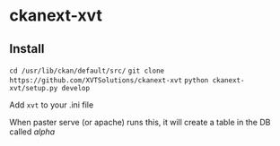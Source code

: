 ckanext-xvt
===========

Install
------

`cd /usr/lib/ckan/default/src/`
`git clone https://github.com/XVTSolutions/ckanext-xvt`
`python ckanext-xvt/setup.py develop`

Add `xvt` to your .ini file

When paster serve (or apache) runs this, it will create a table in the DB called *alpha*


